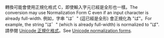 <span data-ttu-id="ea8b6-101">轉換可能會使用正規化格式 C，即使輸入字元已經是全形也一樣。</span><span class="sxs-lookup"><span data-stu-id="ea8b6-101">The conversion may use Normalization Form C even if an input character is already full-width.</span></span> <span data-ttu-id="ea8b6-102">例如，字串 "は゛" (這已經是全形) 會正規化為 "ば"。</span><span class="sxs-lookup"><span data-stu-id="ea8b6-102">For example, the string "は゛" (which is already full-width) is normalized to "ば".</span></span> <span data-ttu-id="ea8b6-103">請參閱 [Unicode 正規化格式](https://unicode.org/reports/tr15)。</span><span class="sxs-lookup"><span data-stu-id="ea8b6-103">See [Unicode normalization forms](https://unicode.org/reports/tr15).</span></span>
